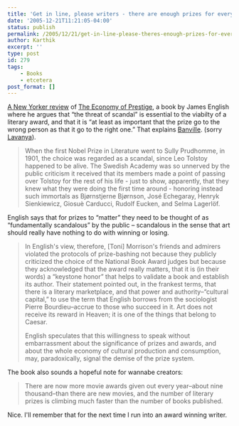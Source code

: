 ```yaml
---
title: 'Get in line, please writers - there are enough prizes for everyone!'
date: '2005-12-21T11:21:05-04:00'
status: publish
permalink: /2005/12/21/get-in-line-please-theres-enough-prizes-for-everyone
author: Karthik
excerpt: ''
type: post
id: 279
tags:
    - Books
    - etcetera
post_format: []
---
```

[A New Yorker review](http://www.newyorker.com/critics/books/articles/051226crbo_books) of [The Economy of Prestige](http://www.hup.harvard.edu/catalog/ENGECO.html), a book by James English where he argues that “the threat of scandal” is essential to the viabilty of a literary award, and that it is “at least as important that the prize go to the wrong person as that it go to the right one.” That explains [Banville](https://stochastica.net/2005/10/14/on-the-ability-of-a-prizewinning-book-to-change-minds/). (sorry [Lavanya](http://justjots.blogspot.com)).

> When the first Nobel Prize in Literature went to Sully Prudhomme, in 1901, the choice was regarded as a scandal, since Leo Tolstoy happened to be alive. The Swedish Academy was so unnerved by the public criticism it received that its members made a point of passing over Tolstoy for the rest of his life - just to show, apparently, that they knew what they were doing the first time around - honoring instead such immortals as Bjørnstjerne Bjørnson, José Echegaray, Henryk Sienkiewicz, Giosuè Carducci, Rudolf Eucken, and Selma Lagerlöf.

English says that for prizes to “matter” they need to be thought of as “fundamentally scandalous” by the public – scandalous in the sense that art should really have nothing to do with winning or losing.

> In English's view, therefore, \[Toni\] Morrison's friends and admirers violated the protocols of prize-bashing not because they publicly criticized the choice of the National Book Award judges but because they acknowledged that the award really matters, that it is (in their words) a “keystone honor” that helps to validate a book and establish its author. Their statement pointed out, in the frankest terms, that there is a literary marketplace, and that power and authority–“cultural capital,” to use the term that English borrows from the sociologist Pierre Bourdieu–accrue to those who succeed in it. Art does not receive its reward in Heaven; it is one of the things that belong to Caesar.
> 
> English speculates that this willingness to speak without embarrassment about the significance of prizes and awards, and about the whole economy of cultural production and consumption, may, paradoxically, signal the demise of the prize system.

The book also sounds a hopeful note for wannabe creators:

> There are now more movie awards given out every year–about nine thousand–than there are new movies, and the number of literary prizes is climbing much faster than the number of books published.

Nice. I'll remember that for the next time I run into an award winning writer.